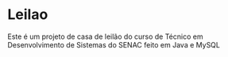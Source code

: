 # Leilao

Este é um projeto de casa de leilão do curso de Técnico em Desenvolvimento de Sistemas do SENAC feito em Java e MySQL